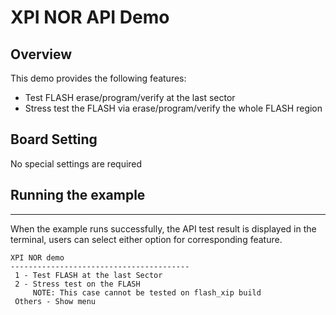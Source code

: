 # XPI NOR API Demo
## Overview

This demo provides the following features:
- Test FLASH erase/program/verify at the last sector
- Stress test the FLASH via erase/program/verify the whole FLASH region
## Board Setting

No special settings are required

## Running the example
***
When the example runs successfully, the API test result is displayed in the terminal, users can select either option for corresponding feature.

```shell
XPI NOR demo
----------------------------------------
 1 - Test FLASH at the last Sector
 2 - Stress test on the FLASH
     NOTE: This case cannot be tested on flash_xip build
 Others - Show menu

```